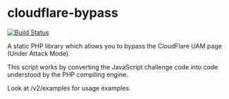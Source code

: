# cloudflare-bypass
[![Build Status](https://travis-ci.org/KyranRana/cloudflare-bypass.svg?branch=master)](https://travis-ci.org/KyranRana/cloudflare-bypass)


A static PHP library which allows you to bypass the CloudFlare UAM page (Under Attack Mode). 

This script works by converting the JavaScript challenge code into code understood by the PHP compiling engine. 

Look at /v2/examples for usage examples.